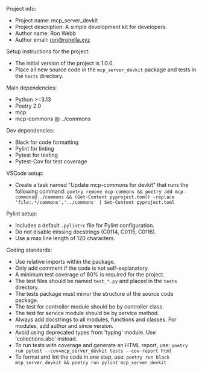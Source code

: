 Project info:
- Project name: mcp_server_devkit
- Project description: A simple development kit for developers.
- Author name: Ron Webb
- Author email: ron@ronella.xyz

Setup instructions for the project:
- The initial version of the project is 1.0.0.
- Place all new source code in the `mcp_server_devkit` package and tests in the `tests` directory.

Main dependencies:
- Python >=3.13
- Poetry 2.0
- mcp
- mcp-commons @ ../commons

Dev dependencies:
- Black for code formatting
- Pylint for linting
- Pytest for testing
- Pytest-Cov for test coverage

VSCode setup:
- Create a task named "Update mcp-commons for devkit" that runs the following command:
  `poetry remove mcp-commons && poetry add mcp-commons@../commons && (Get-Content pyproject.toml) -replace 'file:.*/commons','../commons' | Set-Content pyproject.toml`

Pylint setup: 
- Includes a default `.pylintrc` file for Pylint configuration.
- Do not disable missing docstrings (C0114, C0115, C0116).
- Use a max line length of 120 characters.

Coding standards:
- Use relative imports within the package.
- Only add comment if the code is not self-explanatory.
- A minimum test coverage of 80% is required for the project.
- The test files should be named `test_*.py` and placed in the `tests` directory.
- The tests package must mirror the structure of the source code package.
- The test for controller module should be by controller class.
- The test for service module should be by service method.
- Always add docstrings to all modules, functions and classes. For modules, add author and since version.
- Avoid using deprecated types from 'typing' module. Use 'collections.abc' instead.
- To run tests with coverage and generate an HTML report, use:
  `poetry run pytest --cov=mcp_server_devkit tests --cov-report html`
- To format and lint the code in one step, use:
  `poetry run black mcp_server_devkit && poetry run pylint mcp_server_devkit`